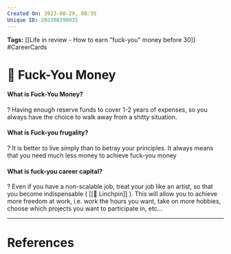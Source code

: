 ```yaml
---
Created On: 2023-08-29, 08:35
Unique ID: 202308290835
---
```

**Tags:** [[Life in review - How to earn "fuck-you" money before 30]] #CareerCards 

# 💸 Fuck-You Money

#### What is Fuck-You Money?
?
Having enough reserve funds to cover 1-2 years of expenses, so you always have the choice to walk away from a shitty situation.
<!--SR:!2023-11-21,56,270-->


#### What is Fuck-you frugality?
?
It is better to live simply than to betray your principles. It always means that you need much less money to achieve fuck-you money
<!--SR:!2023-12-30,84,270-->


#### What is fuck-you career capital?
?
Even if you have a non-scalable job, treat your job like an artist, so that you become indispensable ( [[🔩 Linchpin]] ). This will allow you to achieve more freedom at work, i.e. work the hours you want, take on more hobbies, choose which projects you want to participate in, etc...
<!--SR:!2023-11-11,49,270-->



---
# References
